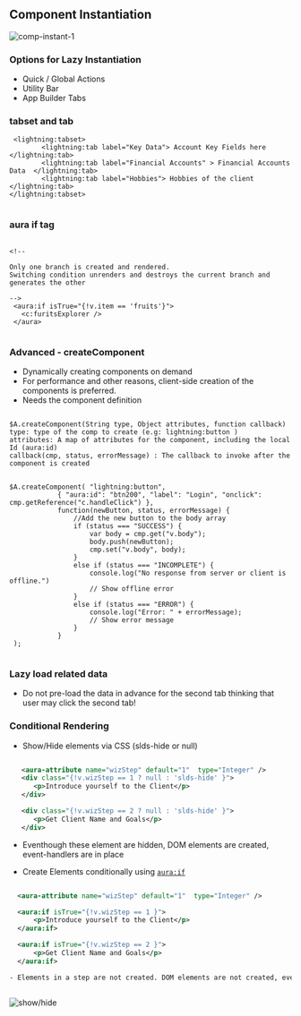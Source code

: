 ## Component Instantiation

![comp-instant-1](img/comp-inst-1.png)

### Options for Lazy Instantiation 
- Quick / Global Actions
- Utility Bar
- App Builder Tabs


### tabset and tab
```
 <lightning:tabset>
        <lightning:tab label="Key Data"> Account Key Fields here </lightning:tab>
        <lightning:tab label="Financial Accounts" > Financial Accounts Data  </lightning:tab>
        <lightning:tab label="Hobbies"> Hobbies of the client  </lightning:tab>
</lightning:tabset>


```

### aura if tag

```

<!--

Only one branch is created and rendered. 
Switching condition unrenders and destroys the current branch and generates the other 

-->
 <aura:if isTrue="{!v.item == 'fruits'}">
   <c:furitsExplorer /> 
 </aura>


```

### Advanced - createComponent

- Dynamically creating components on demand
- For performance and other reasons, client-side creation of the components is preferred.
- Needs the component definition
```

$A.createComponent(String type, Object attributes, function callback)
type: type of the comp to create (e.g: lightning:button )
attributes: A map of attributes for the component, including the local Id (aura:id)
callback(cmp, status, errorMessage) : The callback to invoke after the component is created


$A.createComponent( "lightning:button", 
            { "aura:id": "btn200", "label": "Login", "onclick": cmp.getReference("c.handleClick") },
            function(newButton, status, errorMessage) {
                //Add the new button to the body array
                if (status === "SUCCESS") {
                    var body = cmp.get("v.body");
                    body.push(newButton);
                    cmp.set("v.body", body);
                }
                else if (status === "INCOMPLETE") {
                    console.log("No response from server or client is offline.")
                    // Show offline error
                }
                else if (status === "ERROR") {
                    console.log("Error: " + errorMessage);
                    // Show error message
                }
            }
 ); 


```

### Lazy load related data

- Do not pre-load the data in advance for the second tab thinking that user may click the second tab!


### Conditional Rendering 

- Show/Hide elements via CSS (slds-hide or null)
```xml

   <aura-attribute name="wizStep" default="1"  type="Integer" />
   <div class="{!v.wizStep == 1 ? null : 'slds-hide' }">
      <p>Introduce yourself to the Client</p>
   </div> 

   <div class="{!v.wizStep == 2 ? null : 'slds-hide' }">
      <p>Get Client Name and Goals</p> 
   </div> 

```

- Eventhough these element are hidden, DOM elements are created, event-handlers are in place


- Create Elements conditionally using <code><aura:if></code>
 ```xml

   <aura-attribute name="wizStep" default="1"  type="Integer" />
 
   <aura:if isTrue="{!v.wizStep == 1 }">
       <p>Introduce yourself to the Client</p>
   </aura:if>

   <aura:if isTrue="{!v.wizStep == 2 }">
       <p>Get Client Name and Goals</p>
   </aura:if>

- Elements in a step are not created. DOM elements are not created, event-handlers are not in place for other steps.



```
![show/hide](img/show-hide-1.png)
    
